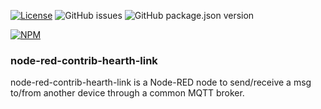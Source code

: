 [![License](https://img.shields.io/badge/license-WTFPL-blue.svg)](http://www.wtfpl.net/)
![GitHub issues](https://img.shields.io/github/issues-raw/thethingbox/node-red-contrib-hearth-link.svg)
![GitHub package.json version](https://img.shields.io/github/package-json/v/thethingbox/node-red-contrib-hearth-link.svg)

[![NPM](https://nodei.co/npm/node-red-contrib-hearth-link.png)](https://nodei.co/npm/node-red-contrib-hearth-link/)

### node-red-contrib-hearth-link

node-red-contrib-hearth-link is a Node-RED node to send/receive a msg to/from another device through a common MQTT broker.
